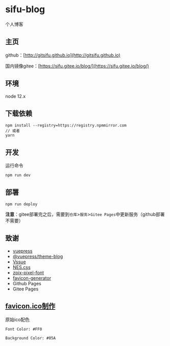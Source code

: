 # sifu-blog

个人博客

## 主页
github：[http://gitsifu.github.io](http://gitsifu.github.io)

国内镜像gitee：[https://sifu.gitee.io/blog/](https://sifu.gitee.io/blog/)

## 环境
node 12.x

## 下载依赖

```
npm install --registry=https://registry.npmmirror.com
// 或者
yarn
```

## 开发

运行命令
```
npm run dev
```

## 部署

```
npm run deploy
```

**注意**：gitee部署完之后，需要到`仓库`>`服务`>`Gitee Pages`中更新服务（github部署不需要）

## 致谢

- [vuepress](https://www.vuepress.cn/)
- [@vuepress/theme-blog](https://vuepress-theme-blog.ulivz.com/)
- [Vssue](https://vssue.js.org/zh/)
- [NES.css](https://github.com/nostalgic-css/NES.css)
- [zpix-pixel-font](https://github.com/SolidZORO/zpix-pixel-font)
- [favicon-generator](https://favicon.io/favicon-generator/)
- Github Pages
- Gitee Pages


## [favicon.ico制作](https://favicon.io/favicon-generator/)

原始ico配色
```
Font Color: #FF0
   
Background Color: #05A
```
